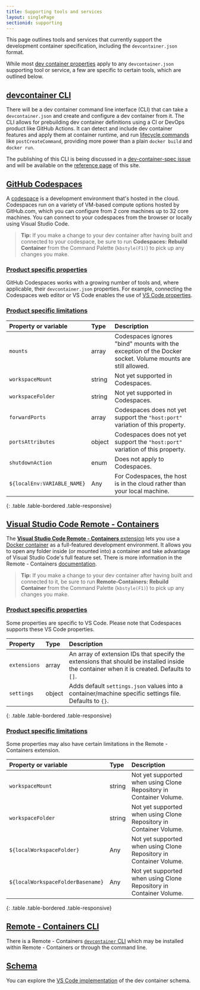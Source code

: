 ```yaml
---
title: Supporting tools and services
layout: singlePage
sectionid: supporting
---
```


This page outlines tools and services that currently support the development container specification, including the `devcontainer.json` format.

While most [dev container properties](implementors/json_reference) apply to any `devcontainer.json` supporting tool or service, a few are specific to certain tools, which are outlined below.

## <a href="#devcontainer-cli" name="devcontainer-cli" class="anchor"> devcontainer CLI </a>

There will be a dev container command line interface (CLI) that can take a `devcontainer.json` and create and configure a dev container from it. The CLI allows for prebuilding dev container definitions using a CI or DevOps product like GitHub Actions. It can detect and include dev container features and apply them at container runtime, and run [lifecycle commands](implementors/json_reference/lifecycle-scripts) like `postCreateCommand`, providing more power than a plain `docker build` and `docker run`.

The publishing of this CLI is being discussed in a [dev-container-spec issue](https://github.com/microsoft/dev-container-spec/issues/9) and will be available on the [reference page](implementors/reference) of this site.

## <a href="#github-codespaces" name="github-codespaces" class="anchor"> GitHub Codespaces </a>

A [codespace](https://docs.github.com/en/codespaces/overview) is a development environment that's hosted in the cloud. Codespaces run on a variety of VM-based compute options hosted by GitHub.com, which you can configure from 2 core machines up to 32 core machines. You can connect to your codespaces from the browser or locally using Visual Studio Code.

> **Tip:** If you make a change to your dev container after having built and connected to your codespace, be sure to run **Codespaces: Rebuild Container** from the Command Palette (`kbstyle(F1)`) to pick up any changes you make.

### <a href="#codespaces-specific-properties" name="codespaces-specific-properties" class="anchor"> Product specific properties </a>
GitHub Codespaces works with a growing number of tools and, where applicable, their `devcontainer.json` properties. For example, connecting the Codespaces web editor or VS Code enables the use of [VS Code properties](#visual-studio-code-specific-properties).

### <a href="#codespaces-specific-limitations" name="codespaces-specific-limitations" class="anchor"> Product specific limitations </a>

| Property or variable | Type  | Description |
|:------------------|:------------|:------------|
| `mounts` | array | Codespaces ignores "bind" mounts with the exception of the Docker socket. Volume mounts are still allowed.|
| `workspaceMount` | string | Not yet supported in Codespaces. |
| `workspaceFolder` | string | Not yet supported in Codespaces. |
| `forwardPorts` | array | Codespaces does not yet support the `"host:port"` variation of this property. |
| `portsAttributes` | object | Codespaces does not yet support the `"host:port"` variation of this property.|
| `shutdownAction` | enum | Does not apply to Codespaces. |
| `${localEnv:VARIABLE_NAME}` | Any | For Codespaces, the host is in the cloud rather than your local machine.|
{: .table .table-bordered .table-responsive}

## <a href="#visual-studio-code-remote-containers" name="visual-studio-code-remote-containers" class="anchor"> Visual Studio Code Remote - Containers </a>

The [**Visual Studio Code Remote - Containers** extension](https://marketplace.visualstudio.com/items?itemName=ms-vscode-remote.remote-containers) lets you use a [Docker container](https://docker.com) as a full-featured development environment. It allows you to open any folder inside (or mounted into) a container and take advantage of Visual Studio Code's full feature set. There is more information in the Remote - Containers [documentation](https://code.visualstudio.com/docs/remote/containers).

> **Tip:** If you make a change to your dev container after having built and connected to it, be sure to run **Remote-Containers: Rebuild Container** from the Command Palette (`kbstyle(F1)`) to pick up any changes you make.

### <a href="#visual-studio-code-specific-properties" name="visual-studio-code-specific-properties" class="anchor"> Product specific properties </a>

Some properties are specific to VS Code. Please note that Codespaces supports these VS Code properties.

| Property | Type  | Description |
|:------------------|:------------|:------------|
| `extensions` | array | An array of extension IDs that specify the extensions that should be installed inside the container when it is created. Defaults to `[]`. |
| `settings` | object | Adds default `settings.json` values into a container/machine specific settings file. Defaults to `{}`. |
{: .table .table-bordered .table-responsive}

### <a href="#visual-studio-code-specific-limitations" name="visual-studio-code-specific-limitations" class="anchor"> Product specific limitations </a>

Some properties may also have certain limitations in the Remote - Containers extension.

| Property or variable | Type  | Description |
|:------------------|:------------|:------------|
| `workspaceMount` | string | Not yet supported when using Clone Repository in Container Volume. |
| `workspaceFolder` | string | Not yet supported when using Clone Repository in Container Volume. |
| `${localWorkspaceFolder}`  | Any | Not yet supported when using Clone Repository in Container Volume. |
| `${localWorkspaceFolderBasename}` | Any | Not yet supported when using Clone Repository in Container Volume. |
{: .table .table-bordered .table-responsive}

## <a href="#remote-containers-cli" name="remote-containers-cli" class="anchor"> Remote - Containers CLI </a>

There is a Remote - Containers [`devcontainer` CLI](https://code.visualstudio.com/docs/remote/devcontainer-cli) which may be installed within Remote - Containers or through the command line.

## <a href="#schema" name="schema" class="anchor"> Schema </a>

You can explore the [VS Code implementation](implementors/json_schema) of the dev container schema.